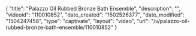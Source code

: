 {
    "title": "Palazzo Oil Rubbed Bronze Bath Ensemble",
    "description": "",
    "videoid": "110010852",
    "date_created": "1502526377",
    "date_modified": "1504247458",
    "type": "captivate",
    "layout": "video",
    "url": "\/v\/palazzo-oil-rubbed-bronze-bath-ensemble\/110010852"
}